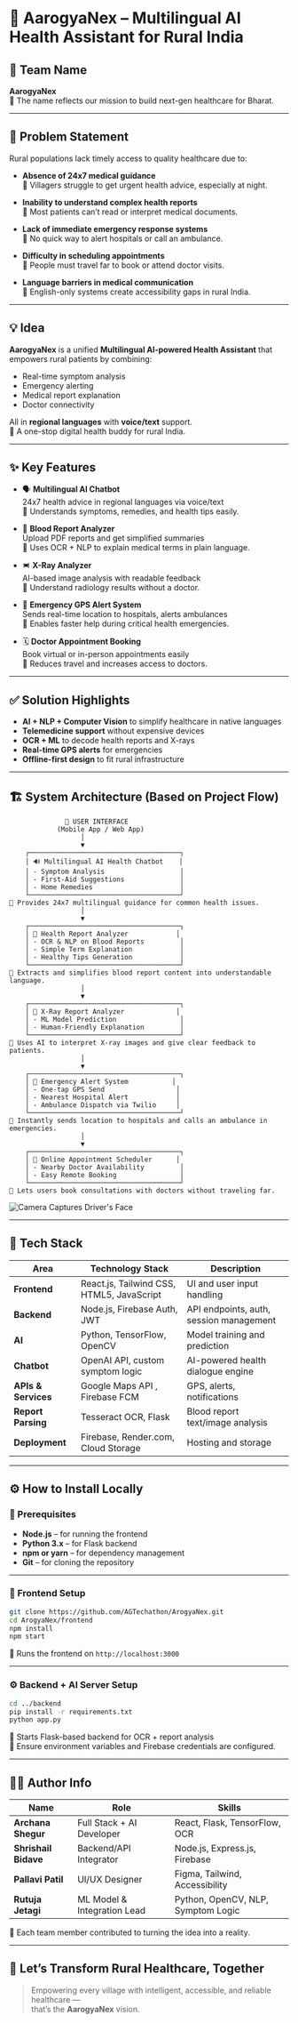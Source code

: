# 🚀 AarogyaNex – Multilingual AI Health Assistant for Rural India


## 👥 Team Name

**AarogyaNex**\
📌 The name reflects our mission to build next-gen healthcare for Bharat.

---

## 🧠 Problem Statement

Rural populations lack timely access to quality healthcare due to:

- **Absence of 24x7 medical guidance**\
  📌 Villagers struggle to get urgent health advice, especially at night.

- **Inability to understand complex health reports**\
  📌 Most patients can’t read or interpret medical documents.

- **Lack of immediate emergency response systems**\
  📌 No quick way to alert hospitals or call an ambulance.

- **Difficulty in scheduling appointments**\
  📌 People must travel far to book or attend doctor visits.

- **Language barriers in medical communication**\
  📌 English-only systems create accessibility gaps in rural India.

---

## 💡 Idea

**AarogyaNex** is a unified **Multilingual AI-powered Health Assistant** that empowers rural patients by combining:

- Real-time symptom analysis
- Emergency alerting
- Medical report explanation
- Doctor connectivity

All in **regional languages** with **voice/text** support.\
📌 A one-stop digital health buddy for rural India.

---

## ✨ Key Features

- 🗣️ **Multilingual AI Chatbot**\
  24x7 health advice in regional languages via voice/text\
  📌 Understands symptoms, remedies, and health tips easily.

- 🧾 **Blood Report Analyzer**\
  Upload PDF reports and get simplified summaries\
  📌 Uses OCR + NLP to explain medical terms in plain language.

- 🨻 **X-Ray Analyzer**\
  AI-based image analysis with readable feedback\
  📌 Understand radiology results without a doctor.

- 📍 **Emergency GPS Alert System**\
  Sends real-time location to hospitals, alerts ambulances\
  📌 Enables faster help during critical health emergencies.

- 🗓 **Doctor Appointment Booking**\
  Book virtual or in-person appointments easily\
  📌 Reduces travel and increases access to doctors.

---

## ✅ Solution Highlights

- **AI + NLP + Computer Vision** to simplify healthcare in native languages
- **Telemedicine support** without expensive devices
- **OCR + ML** to decode health reports and X-rays
- **Real-time GPS alerts** for emergencies
- **Offline-first design** to fit rural infrastructure

---

## 🏗️ System Architecture (Based on Project Flow)

```
              👤 USER INTERFACE
            (Mobile App / Web App)
                  │
                  ▼
    ┌──────────────────────────────────────┐
    │ 🔊 Multilingual AI Health Chatbot    │
    │ - Symptom Analysis                   │
    │ - First-Aid Suggestions              │
    │ - Home Remedies                      │
    └──────────────────────────────────────┘
📌 Provides 24x7 multilingual guidance for common health issues.
                  │
                  ▼
    ┌──────────────────────────────────────┐
    │ 🧾 Health Report Analyzer            │
    │ - OCR & NLP on Blood Reports         │
    │ - Simple Term Explanation            │
    │ - Healthy Tips Generation            │
    └──────────────────────────────────────┘
📌 Extracts and simplifies blood report content into understandable language.
                  │
                  ▼
    ┌──────────────────────────────────────┐
    │ 🩻 X-Ray Report Analyzer             │
    │ - ML Model Prediction                │
    │ - Human-Friendly Explanation         │
    └──────────────────────────────────────┘
📌 Uses AI to interpret X-ray images and give clear feedback to patients.
                  │
                  ▼
    ┌──────────────────────────────────────┐
    │ 📍 Emergency Alert System           │
    │ - One-tap GPS Send                  │
    │ - Nearest Hospital Alert            │
    │ - Ambulance Dispatch via Twilio     │
    └──────────────────────────────────────┘
📌 Instantly sends location to hospitals and calls an ambulance in emergencies.
                  │
                  ▼
    ┌──────────────────────────────────────┐
    │ 📅 Online Appointment Scheduler      │
    │ - Nearby Doctor Availability         │
    │ - Easy Remote Booking                │
    └──────────────────────────────────────┘
📌 Lets users book consultations with doctors without traveling far.
```

![Camera Captures Driver's Face](https://github.com/user-attachments/assets/2b81dc2e-7d4a-419e-8fd0-fc423caf64dc)

---

## 🧰 Tech Stack

| Area                | Technology Stack                                | Description                             |
| ------------------- | ----------------------------------------------- | --------------------------------------- |
| **Frontend**        | React.js, Tailwind CSS, HTML5, JavaScript       | UI and user input handling              |
| **Backend**         | Node.js,  Firebase Auth, JWT                    | API endpoints, auth, session management |
| **AI**              | Python, TensorFlow,  OpenCV                     | Model training and prediction           |
| **Chatbot**         | OpenAI API, custom symptom logic                | AI-powered health dialogue engine       |
| **APIs & Services** | Google Maps API , Firebase FCM                  | GPS, alerts, notifications              |
| **Report Parsing**  | Tesseract OCR, Flask                            | Blood report text/image analysis        |
| **Deployment**      | Firebase, Render.com, Cloud Storage             | Hosting and storage                     |

---

## ⚙️ How to Install Locally

### 🔽 Prerequisites

- **Node.js** – for running the frontend
- **Python 3.x** – for Flask backend
- **npm or yarn** – for dependency management
- **Git** – for cloning the repository

---

### 📁 Frontend Setup

```bash
git clone https://github.com/AGTechathon/ArogyaNex.git
cd ArogyaNex/frontend
npm install
npm start
```

📌 Runs the frontend on `http://localhost:3000`

---

### ⚙️ Backend + AI Server Setup

```bash
cd ../backend
pip install -r requirements.txt
python app.py
```

📌 Starts Flask-based backend for OCR + report analysis\
📌 Ensure environment variables and Firebase credentials are configured.

---

## 👩‍💻 Author Info

| Name                 | Role                        | Skills                             |
| -------------------- | --------------------------- | ---------------------------------- |
| **Archana Shegur**   | Full Stack + AI Developer   | React, Flask, TensorFlow, OCR      |
| **Shrishail Bidave** | Backend/API Integrator      | Node.js, Express.js, Firebase      |
| **Pallavi Patil**    | UI/UX Designer              | Figma, Tailwind, Accessibility     |
| **Rutuja Jetagi**    | ML Model & Integration Lead | Python, OpenCV, NLP, Symptom Logic |

📌 Each team member contributed to turning the idea into a reality.

---

## 🏁 Let’s Transform Rural Healthcare, Together

> Empowering every village with intelligent, accessible, and reliable healthcare —\
> that’s the **AarogyaNex** vision.

